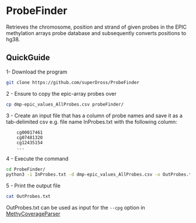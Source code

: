 # ProbeFinder
Retrieves the chromosome, position and strand of given probes in the EPIC methylation arrays probe database and subsequently converts positions to hg38.

## QuickGuide
1- Download the program

```bash
git clone https://github.com/superDross/ProbeFinder
```
2 - Ensure to copy the epic-array probes over

```bash
cp dmp-epic_values_AllProbes.csv probeFinder/
```

3 - Create an input file that has a column of probe names and save it as a tab-delimited csv e.g. file name InProbes.txt 
with the following column:
```
	cg00017461
	cg07481320
	cg12435154
	...
```
4 - Execute the command
```bash
cd ProbeFinder/
python3 -i InProbes.txt -d dmp-epic_values_AllProbes.csv -o OutProbes.txt
```
5 - Print the output file 
```bash
cat OutProbes.txt
```
OutProbes.txt can be used as input for the ```--cpg``` option in [MethyCoverageParser](https://github.com/superDross/MethyCoverageParser)
